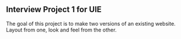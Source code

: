 ## Interview Project 1 for UIE

The goal of this project is to make two versions of an existing website.  Layout from one, look and feel from the other.
